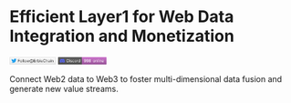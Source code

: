 # Efficient Layer1 for Web Data Integration and Monetization

[<img src=https://github.com/erbieio/.github/blob/main/profile/twitter.png width=16% height=30% />](https://twitter.com/ErbieChain)
[<img src=https://github.com/erbieio/.github/blob/main/profile/discord.png width=17% height=30% />](https://discord.com/invite/N4ksH6tqRX)

Connect Web2 data to Web3 to foster multi-dimensional data fusion and generate new value streams. 
